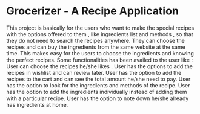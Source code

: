 # Grocerizer ‐ A Recipe Application
This project is basically for the users who want to make the special recipes with the options offered to them , like ingredients list and methods , so that they do not need to search the recipes anywhere. They can choose the recipes and can buy the ingredients from the same website at the same time. This makes easy for the users to choose the ingredients and knowing the perfect recipes.
Some functionalities has been availed to the user like :
User can choose the recipes he/she likes .
User has the options to add the recipes in wishlist and can review later.
User has the option to add the recipes to the cart and can see the total amount he/she need to pay. User has the option to look for the ingredients and methods of the recipe.
User has the option to add the ingredients individually instead of adding them with a particular recipe. User has the option to note down he/she already has ingredients at home.

